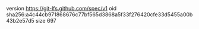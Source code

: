 version https://git-lfs.github.com/spec/v1
oid sha256:a4c44cb971868676c77bf565d3868a5f33f276420cfe33d5455a00b43b2e57d5
size 697
